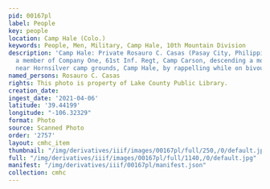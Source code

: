 ```yaml
---
pid: 00167pl
label: People
key: people
location: Camp Hale (Colo.)
keywords: People, Men, Military, Camp Hale, 10th Mountain Division
description: 'Camp Hale: Private Rosauro C. Casas (Pasay City, Philippine Islands)
  a member of Company One, 61st Inf. Regt, Camp Carson, descending a mountainside
  near Hornsilver camp grounds, Camp Hale, by rappelling while on bivouac.'
named_persons: Rosauro C. Casas
rights: This photo is property of Lake County Public Library.
creation_date: 
ingest_date: '2021-04-06'
latitude: '39.44199'
longitude: "-106.32329"
format: Photo
source: Scanned Photo
order: '2757'
layout: cmhc_item
thumbnail: "/img/derivatives/iiif/images/00167pl/full/250,/0/default.jpg"
full: "/img/derivatives/iiif/images/00167pl/full/1140,/0/default.jpg"
manifest: "/img/derivatives/iiif/00167pl/manifest.json"
collection: cmhc
---
```

